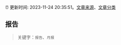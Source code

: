 :alarm_clock: 更新时间: 2023-11-24 20:35:51。[文章来源](/README.md)、[文章分类](/TAGS.md)

## 报告


> 关键字：`报告`、`月报`



